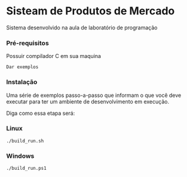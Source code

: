 # Sisteam de Produtos de Mercado
Sistema desenvolvido na aula de laboratório de programação

### Pré-requisitos

Possuir compilador C em sua maquina

```
Dar exemplos
```

### Instalação

Uma série de exemplos passo-a-passo que informam o que você deve executar para ter um ambiente de desenvolvimento em execução.

Diga como essa etapa será:

### Linux
```
./build_run.sh
```

### Windows
```
./build_run.ps1
```
